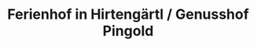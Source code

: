---
title: "Ferienhof in Hirtengärtl / Genusshof Pingold"
url: /graefenberg/ferienhof-in-hirtengaertl-genusshof-pingold/
shop: Hofladen
---